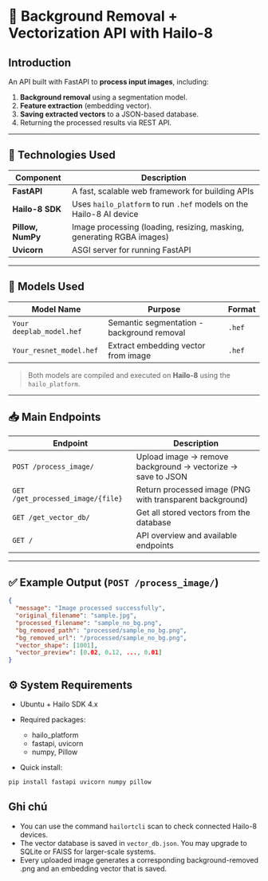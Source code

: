 # 🧠 Background Removal + Vectorization API with Hailo-8

## Introduction
An API built with FastAPI to **process input images**, including:
1. **Background removal** using a segmentation model.
2. **Feature extraction** (embedding vector).
3. **Saving extracted vectors** to a JSON-based database.
4. Returning the processed results via REST API.

---

## 🚀 Technologies Used

| Component           | Description                                                            |
|---------------------|------------------------------------------------------------------------|
| **FastAPI**         | A fast, scalable web framework for building APIs                       |
| **Hailo-8 SDK**     | Uses `hailo_platform` to run `.hef` models on the Hailo-8 AI device    |
| **Pillow, NumPy**   | Image processing (loading, resizing, masking, generating RGBA images) |
| **Uvicorn**         | ASGI server for running FastAPI                                        |

---

## 🧠 Models Used

| Model Name                    | Purpose                              | Format |
|------------------------------|--------------------------------------|--------|
| `Your deeplab_model.hef`| Semantic segmentation - background removal | `.hef` |
| `Your_resnet_model.hef`           | Extract embedding vector from image  | `.hef` |

> Both models are compiled and executed on **Hailo-8** using the `hailo_platform`.

---

## 📥 Main Endpoints

| Endpoint                            | Description |
|-------------------------------------|-------------|
| `POST /process_image/`             | Upload image → remove background → vectorize → save to JSON |
| `GET /get_processed_image/{file}`  | Return processed image (PNG with transparent background)     |
| `GET /get_vector_db/`              | Get all stored vectors from the database                     |
| `GET /`                            | API overview and available endpoints                         |

---

## ✅ Example Output (`POST /process_image/`)

```json
{
  "message": "Image processed successfully",
  "original_filename": "sample.jpg",
  "processed_filename": "sample_no_bg.png",
  "bg_removed_path": "processed/sample_no_bg.png",
  "bg_removed_url": "/processed/sample_no_bg.png",
  "vector_shape": [1001],
  "vector_preview": [0.02, 0.12, ..., 0.01]
}
```

## ⚙️ System Requirements
- Ubuntu + Hailo SDK 4.x
- Required packages:
    - hailo_platform
    - fastapi, uvicorn
    - numpy, Pillow

- Quick install: 
```bash
pip install fastapi uvicorn numpy pillow
```

## Ghi chú
- You can use the command `hailortcli` scan to check connected Hailo-8 devices.
- The vector database is saved in `vector_db.json`. You may upgrade to SQLite or FAISS for larger-scale systems.
- Every uploaded image generates a corresponding background-removed .png and an embedding vector that is saved.
